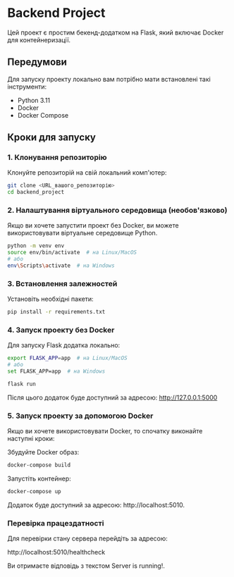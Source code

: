 # Backend Project

Цей проект є простим бекенд-додатком на Flask, який включає Docker для контейнеризації.

## Передумови

Для запуску проекту локально вам потрібно мати встановлені такі інструменти:

- Python 3.11
- Docker
- Docker Compose

## Кроки для запуску

### 1. Клонування репозиторію
Клонуйте репозиторій на свій локальний комп'ютер:
```bash
git clone <URL_вашого_репозиторію>
cd backend_project
```
### 2. Налаштування віртуального середовища (необов'язково)
Якщо ви хочете запустити проект без Docker, ви можете використовувати віртуальне середовище Python.
```bash
python -m venv env
source env/bin/activate  # на Linux/MacOS
# або
env\Scripts\activate  # на Windows
```
### 3. Встановлення залежностей
Установіть необхідні пакети:
```bash
pip install -r requirements.txt
```
### 4. Запуск проекту без Docker
Для запуску Flask додатка локально:
```bash
export FLASK_APP=app  # на Linux/MacOS
# або
set FLASK_APP=app  # на Windows

flask run
```
Після цього додаток буде доступний за адресою: http://127.0.0.1:5000
### 5. Запуск проекту за допомогою Docker
Якщо ви хочете використовувати Docker, то спочатку виконайте наступні кроки:

Збудуйте Docker образ:
```bash
docker-compose build
```
Запустіть контейнер:
```bash
docker-compose up
```
Додаток буде доступний за адресою: http://localhost:5010.
### Перевірка працездатності
Для перевірки стану сервера перейдіть за адресою:

http://localhost:5010/healthcheck

Ви отримаєте відповідь з текстом Server is running!.


